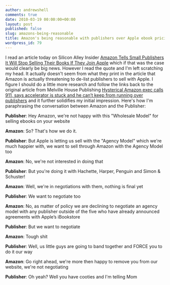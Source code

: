 ```yaml
---
author: andrewshell
comments: true
date: 2010-03-19 00:00:00+00:00
layout: post
published: false
slug: amazons-being-reasonable
title: Amazon's being reasonable with publishers over Apple ebook pricing
wordpress_id: 79
---
```


I read an article today on Silicon Alley Insider [Amazon Tells Small Publishers It Will Stop Selling Their Books If They Join Apple](http://www.businessinsider.com/amazon-tells-small-publishers-it-will-stop-selling-their-books-if-they-join-apple-2010-3) which if that was the case would clearly be big news.  However I read the quote and I'm left scratching my head.  It actually doesn't seem from what they print in the article that Amazon is actually threatening to de-list publishers to sell with Apple.  I figure I should do a little more research and follow the links back to the original article from Melville House Publishing [Hysterical Amazon exec calls 911, says accelerator is stuck and he can’t keep from running over publishers](http://mhpbooks.com/mobylives/?p=13605) and it further solidifies my initial impression.  Here's how I'm paraphrasing the conversation between Amazon and the Publisher:

**Publisher**: Hey Amazon, we're not happy with this "Wholesale Model" for selling ebooks on your website

**Amazon**: So? That's how we do it.

**Publisher**: But Apple is letting us sell with the "Agency Model" which we're much happier with, we want to sell through Amazon with the Agency Model too

**Amazon**: No, we're not interested in doing that

**Publisher**: But you're doing it with Hachette, Harper, Penguin and Simon & Schuster!

**Amazon**: Well, we're in negotiations with them, nothing is final yet

**Publisher**: We want to negotiate too

**Amazon**: No, as matter of policy we are declining to negotiate an agency model with any publisher outside of the five who have already announced agreements with Apple’s iBookstore

**Publisher**: But we want to negotiate

**Amazon**: Tough shit

**Publisher**: Well, us little guys are going to band together and FORCE you to do it our way

**Amazon**: Go right ahead, we're more then happy to remove you from our website, we're not negotiating

**Publisher**: Oh yeah? Well you have cooties and I'm telling Mom

